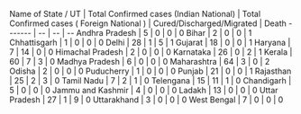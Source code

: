 Name of State / UT | Total Confirmed cases (Indian National) | Total Confirmed cases ( Foreign National ) | Cured/Discharged/Migrated | Death
------- | -- | -- | --
Andhra Pradesh | 5 | 0 | 0 | 0
Bihar | 2 | 0 | 0 | 1
Chhattisgarh | 1 | 0 | 0 | 0
Delhi | 28 | 1 | 5 | 1
Gujarat | 18 | 0 | 0 | 1
Haryana | 7 | 14 | 0 | 0
Himachal Pradesh | 2 | 0 | 0 | 0
Karnataka | 26 | 0 | 2 | 1
Kerala | 60 | 7 | 3 | 0
Madhya Pradesh | 6 | 0 | 0 | 0
Maharashtra | 64 | 3 | 0 | 2
Odisha | 2 | 0 | 0 | 0
Puducherry | 1 | 0 | 0 | 0
Punjab | 21 | 0 | 0 | 1
Rajasthan | 25 | 2 | 3 | 0
Tamil Nadu | 7 | 2 | 1 | 0
Telengana | 15 | 11 | 1 | 0
Chandigarh | 5 | 0 | 0 | 0
Jammu and Kashmir | 4 | 0 | 0 | 0
Ladakh | 13 | 0 | 0 | 0
Uttar Pradesh | 27 | 1 | 9 | 0
Uttarakhand | 3 | 0 | 0 | 0
West Bengal | 7 | 0 | 0 | 0
